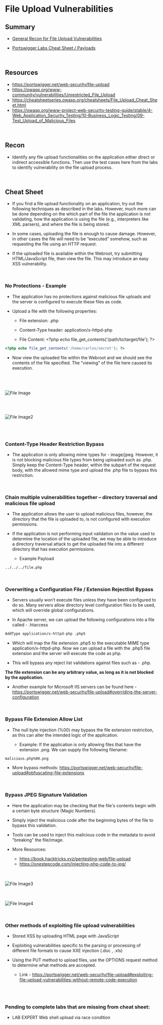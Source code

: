 # File Upload Vulnerabilities

## Summary

* [General Recon for File Upload Vulnerabilities](#recon)

* [Portswigger Labs Cheat Sheet / Payloads](#cheat-sheet)

<br>

## Resources

* https://portswigger.net/web-security/file-upload
* https://owasp.org/www-community/vulnerabilities/Unrestricted_File_Upload
* https://cheatsheetseries.owasp.org/cheatsheets/File_Upload_Cheat_Sheet.html
* https://owasp.org/www-project-web-security-testing-guide/stable/4-Web_Application_Security_Testing/10-Business_Logic_Testing/09-Test_Upload_of_Malicious_Files

<br>

## Recon

* Identify any file upload functionalities on the application either direct or indirect accessible functions.  Then use the test cases here from the labs to identify vulnerability on the file upload process.

<br>

## Cheat Sheet

* If you find a file upload functionality on an application, try out the following techniques as described in the labs.  However, much more can be done depending on the which part of the file the application is not validating, how the application is using the file (e.g., interpreters like XML parsers), and where the file is being stored.

* In some cases, uploading the file is enough to cause damage.  However, in other cases the file will need to be “executed” somehow, such as requesting the file using an HTTP request.

* If the uploaded file is available within the Webroot, try submitting HTML/JavaScript file, then view the file.  This may introduce an easy XSS vulnerability.

<br>

### No Protections - Example

* The application has no protections against malicious file uploads and the server is configured to execute these files as code.

* Upload a file with the following properties:

    * File extension:  .php

    * Content-Type header:  application/x-httpd-php

    * File Content:  \<?php echo file_get_contents('/path/to/target/file'); ?\>
 
```php
<?php echo file_get_contents('/home/carlos/secret'); ?>
```

* Now view the uploaded file within the Webroot and we should see the contents of the file specified.  The “viewing” of the file here caused its execution.

<br><br><br>
![File Image](https://github.com/ChrisM-X/PortSwigger-Academy-CheatSheets/blob/master/File%20Upload%20Vulnerabilities/Images/FileUploads-1.png)

<br><br>

![File Image2](https://github.com/ChrisM-X/PortSwigger-Academy-CheatSheets/blob/master/File%20Upload%20Vulnerabilities/Images/FileUploads-2.png)

<br><br>

### Content-Type Header Restriction Bypass

* The application is only allowing mime types for - image/jpeg.  However, it is not blocking malicious file types from being uploaded such as .php.  Simply keep the Content-Type header, within the subpart of the request body, with the allowed mime type and upload the .php file to bypass this restriction.


<br>

### Chain multiple vulnerabilities together – directory traversal and malicious file upload

* The application allows the user to upload malicious files, however, the directory that the file is uploaded to, is not configured with execution permissions.  

* If the application is not performing input validation on the value used to determine the location of the uploaded file, we may be able to introduce a directory traversal attack to get the uploaded file into a different directory that has execution permissions.

    * Example Payload

```bash    
../../../file.php
```

<br>

### Overwriting a Configuration File / Extension Rejectlist Bypass

* Servers usually won’t execute files unless they have been configured to do so.  Many servers allow directory level configuration files to be used, which will override global configurations.

* In Apache server, we can upload the following configurations into a file called  -  .htaccess

```bash
AddType application/x-httpd-php .php5
```

* Which will map the file extension .php5 to the executable MIME type application/x-httpd-php.  Now we can upload a file with the .php5 file extension and the server will execute the code as php.  

* This will bypass any reject list validations against files such as - .php.

**The file extension can be any arbitrary value, as long as it is not blocked by the application.**

* Another example for Microsoft IIS servers can be found here - https://portswigger.net/web-security/file-upload#overriding-the-server-configuration

<br>

### Bypass File Extension Allow List


* The null byte injection (%00) may bypass the file extension restriction, as this can alter the intended logic of the application.

    * Example:  If the application is only allowing files that have the extension .png.  We can supply the following filename:

```bash
malicious.php%00.png
```

* More bypass methods: https://portswigger.net/web-security/file-upload#obfuscating-file-extensions


<br>

### Bypass JPEG Signature Validation

* Here the application may be checking that the file's contents begin with a certain byte structure (Magic Numbers).

* Simply inject the malicious code after the beginning bytes of the file to bypass this validation.

* Tools can be used to inject this malicious code in the metadata to avoid "breaking" the file/image.

* More Resources: 

    * https://book.hacktricks.xyz/pentesting-web/file-upload
    * https://onestepcode.com/injecting-php-code-to-jpg/


<br><br>
![File Image3](https://github.com/ChrisM-X/PortSwigger-Academy-CheatSheets/blob/master/File%20Upload%20Vulnerabilities/Images/FileUploads-3.png)

<br><br>
![File Image4](https://github.com/ChrisM-X/PortSwigger-Academy-CheatSheets/blob/master/File%20Upload%20Vulnerabilities/Images/FileUploads-4.png)


<br>

### Other methods of exploiting file upload vulnerabilities

* Stored XSS by uploading HTML page with JavaScript

* Exploiting vulnerabilities specific to the parsing or processing of different file formats to cause XXE injection (.doc , .xls)
  
* Using the PUT method to upload files, use the OPTIONS request method to determine what methods are accepted.

   * Link - https://portswigger.net/web-security/file-upload#exploiting-file-upload-vulnerabilities-without-remote-code-execution
 
<br><br>

### Pending to complete labs that are missing from cheat sheet:

* LAB EXPERT Web shell upload via race condition
